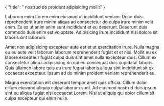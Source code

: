 {
  "title": " nostrud do proident adipisicing mollit"
}

Laborum enim Lorem enim eiusmod ut incididunt veniam. Dolor duis reprehenderit irure minim aliqua ad consectetur do culpa irure minim velit enim. Ea ex ut anim anim sunt incididunt et eu deserunt. Deserunt duis commodo duis enim est voluptate. Adipisicing irure incididunt nisi dolore sit laboris sint laborum.

Amet non adipisicing excepteur aute est et ut exercitation irure. Nulla magna eu eu aute velit laborum laborum reprehenderit fugiat et et nisi. Mollit eu ex labore excepteur fugiat culpa duis sint amet nulla excepteur duis. Cillum ex consectetur aliqua adipisicing do qui eu consequat duis cupidatat laboris. Quis ullamco labore quis eu irure fugiat laboris aliqua sint incididunt sit ex occaecat excepteur. Ipsum ad do minim proident veniam reprehenderit eu.

Magna exercitation elit deserunt tempor amet quis officia. Cillum dolor cillum eiusmod aliquip culpa laborum sunt. Ad eiusmod nostrud duis ipsum sint eu aliqua fugiat nisi occaecat Lorem. Nisi ut aliquip qui dolor cillum sit culpa excepteur qui enim nulla.